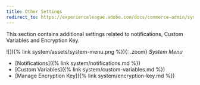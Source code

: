 ```yaml
---
title: Other Settings
redirect_to: https://experienceleague.adobe.com/docs/commerce-admin/systems/system-menu.html#other-settings
---
```


This section contains additional settings related to notifications, Custom Variables and Encryption Key.

![]({% link system/assets/system-menu.png %}){: .zoom}
*System Menu*

- [Notifications]({% link system/notifications.md %})
- [Custom Variables]({% link system/custom-variables.md %})
- [Manage Encryption Key]({% link system/encryption-key.md %})